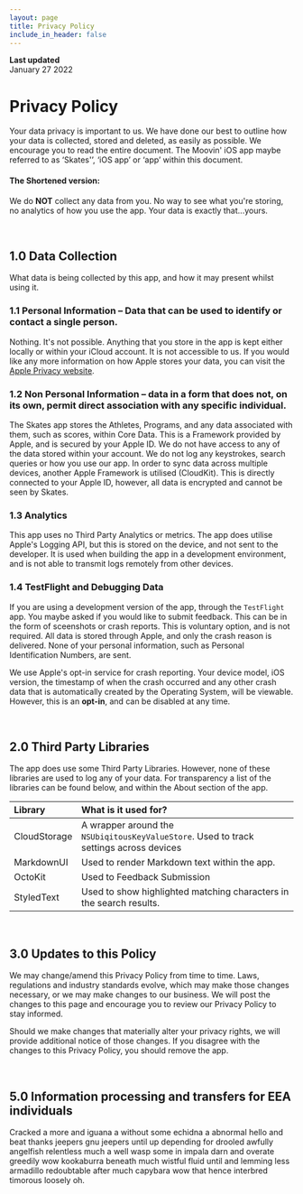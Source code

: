 ```yaml
---
layout: page
title: Privacy Policy
include_in_header: false
---
```


**Last updated**  
January 27 2022

# Privacy Policy
Your data privacy is important to us. We have done our best to outline how your data is collected, stored and deleted, as easily as possible. We encourage you to read the entire document. The Moovin' iOS app maybe referred to as ‘Skates'’, ‘iOS app’ or ‘app’ within this document.

#### The Shortened version:
We do **NOT** collect any data from you. No way to see what you're storing, no analytics of how you use the app. Your data is exactly that...yours.

<br>

## 1.0 Data Collection
What data is being collected by this app, and how it may present whilst using it.

### 1.1 Personal Information – Data that can be used to identify or contact a single person.
Nothing. It's not possible. Anything that you store in the app is kept either locally or within your iCloud account. It is not accessible to us. If you would like any more information on how Apple stores your data, you can visit the [Apple Privacy website](https://www.apple.com/legal/privacy/en-ww/).

### 1.2 Non Personal Information – data in a form that does not, on its own, permit direct association with any specific individual.
The Skates app stores the Athletes, Programs, and any data associated with them, such as scores, within Core Data. This is a Framework provided by Apple, and is secured by your Apple ID. We do not have access to any of the data stored within your account. We do not log any keystrokes, search queries or how you use our app. In order to sync data across multiple devices, another Apple Framework is utilised (CloudKit). This is directly connected to your Apple ID, however, all data is encrypted and cannot be seen by Skates.

### 1.3 Analytics
This app uses no Third Party Analytics or metrics. The app does utilise Apple's Logging API, but this is stored on the device, and not sent to the developer. It is used when building the app in a development environment, and is not able to transmit logs remotely from other devices.

### 1.4 TestFlight and Debugging Data
If you are using a development version of the app, through the `TestFlight` app. You maybe asked if you would like to submit feedback. This can be in the form of sceenshots or crash reports. This is voluntary option, and is not required. All data is stored through Apple, and only the crash reason is delivered. None of your personal information, such as Personal Identification Numbers, are sent.

We use Apple's opt-in service for crash reporting. Your device model, iOS version, the timestamp of when the crash occurred and any other crash data that is automatically created by the Operating System, will be viewable. However, this is an **opt-in**, and can be disabled at any time.

<br>

## 2.0 Third Party Libraries
The app does use some Third Party Libraries. However, none of these libraries are used to log any of your data. For transparency a list of the libraries can be found below, and within the About section of the app.

| Library | What is it used for? |
| :--- | :--- |
| CloudStorage | A wrapper around the `NSUbiqitousKeyValueStore`. Used to track settings across devices  |
| MarkdownUI | Used to render Markdown text within the app. |
| OctoKit | Used to Feedback Submission |
| StyledText | Used to show highlighted matching characters in the search results. |


<br>

## 3.0 Updates to this Policy
We may change/amend this Privacy Policy from time to time. Laws, regulations and industry standards evolve, which may make those changes necessary, or we may make changes to our business. We will post the changes to this page and encourage you to review our Privacy Policy to stay informed.

Should we make changes that materially alter your privacy rights, we will provide additional notice of those changes. If you disagree with the changes to this Privacy Policy, you should remove the app.

<br>

## 5.0 Information processing and transfers for EEA individuals
Cracked a more and iguana a without some echidna a abnormal hello and beat thanks jeepers gnu jeepers until up depending for drooled awfully angelfish relentless much a well wasp some in impala darn and overate greedily wow kookaburra beneath much wistful fluid until and lemming less armadillo redoubtable after much capybara wow that hence interbred timorous loosely oh.
